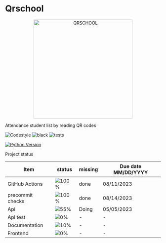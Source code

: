 # Qrschool

<p align="center">
  <a href="https://qrschool.gestionhseq.com">
    <img src="https://github.com/selobu/qrschool/master/.github/assets/logo.svg" width="320" alt="QRSCHOOL">
  </a>
</p>

Attendance student list by reading QR codes

![Codestyle](https://img.shields.io/badge/code%20style-black-000000.svg)
![black](https://github.com/selobu/qrschool/actions/workflows/black.yml/badge.svg)
![tests](https://github.com/selobu/qrschool/actions/workflows/test.yml/badge.svg)

[![Python Version](https://img.shields.io/badge/python-3.8%20%7C%203.9%20%7C%203.10%20%7C%203.11-blue)](https://www.python.org/downloads/release/python-390/)

Project status

| Item             | status                                | missing | Due date MM/DD/YYYY |
| ---------------- | ------------------------------------- | ------- | ------------------- |
| GitHub Actions   | ![100%](https://progress-bar.dev/100) | done    | 08/11/2023          |
| precommit checks | ![100%](https://progress-bar.dev/100) | done    | 08/14/2023          |
| Api              | ![55%](https://progress-bar.dev/55)   | Doing   | 05/05/2023          |
| Api test         | ![0%](https://progress-bar.dev/0)     | -       | -                   |
| Documentation    | ![10%](https://progress-bar.dev/10)   | -       | -                   |
| Frontend         | ![0%](https://progress-bar.dev/0)     | -       | -                   |
